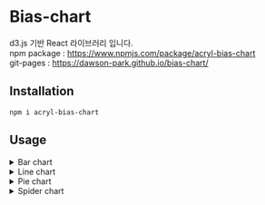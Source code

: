 # Bias-chart
d3.js 기반 React 라이브러리 입니다.  
npm package : https://www.npmjs.com/package/acryl-bias-chart  
git-pages : https://dawson-park.github.io/bias-chart/

## Installation
```
npm i acryl-bias-chart
```

## Usage

<details>
<summary>Bar chart</summary>


### Import
```jsx
import { Bar } from "acryl-bias-chart";
```

### Props
| Name    | Type         | Default     | Description        |
|---------|--------------|-------------|--------------------|
| data    | `number[][]` |             | 그래프를 나타내는데 사용될 데이터 |
| id      | `string`     | `undefined` | 차트의 id             |
| xDomain | `string[]`   | `undefined` | x축의 이름             |
| zDomain | `string[]`   | `undefined` | 데이터 그룹의 이름         |
| width   | `string`     | '100%'      | 차트의 너비             |
| height  | `string`     | '100%'      | 차트의 높이             |
| label   | `string`     | `undefined` | y축의 라벨             |

### Single Graph
```jsx
const data = [
  [59, 84, 78, 63, 87, 89]
];

<div>
  <Bar id={"bar"} data={data} />
</div>
```
id는 기본값으로 임의의 문자열 6자가 지정됩니다. 다만 같은 종류의 컴포넌트를 둘 이상 사용할 때는 사용할 것을 권고드립니다.

![1](https://user-images.githubusercontent.com/94957353/181657120-edcc2c9f-d00f-47b8-bf9a-b528d82ce0a9.png)

### Multiple Graph
```jsx
const data = [
  [59, 84, 78, 63, 87, 89],
  [66, 16, 60, 30, 130, 62],
];

<div>
  <Bar id={"bar"} data={data} />
</div>
```
![2](https://user-images.githubusercontent.com/94957353/181657158-81a56422-c6dc-49e3-b3d8-6d940763ee88.png)

### xDomain 사용
```jsx
const data = [
  [59, 84, 78, 63, 87, 89]
];

const xDomain = [ "Jan", "Feb", "Mar", "Apr", "May", "Jun" ];
    
<div>
  <Bar id={"bar"} data={data} xDomain={xDomain} />
</div>
```
`xDomain`의 `length`는 `data` 1차원 배열의 요소의 수와 같아야합니다. 만약 요소의 수가 위처럼 6개라면 `xDomain` 요소의 수 역시 6개로 동일해야합니다. 이보다 많거나 적다면 기본값인 요소의 인덱스 값인 `n`으로 표시됩니다.  

![3](https://user-images.githubusercontent.com/94957353/181657171-2abd2be2-01f4-4558-82ae-088730c8ab09.png)

### zDomain 사용
```jsx
const data = [
  [59, 84, 78, 63, 87, 89]
];

const zDomain = [ "Florida" ];
    
<div>
  <Bar id={"bar"} data={data} zDomain={zDomain} />
</div>
```
`zDomain`의 `length`는 반드시 `data`의 1차원 배열 수와 같아야합니다. 만약 그래프의 수가 위처럼 하나라면 `zDomain` 역시 하나여야합니다. 이보다 많거나 적다면 기본값인 `Series n`으로 표시됩니다.  

![4](https://user-images.githubusercontent.com/94957353/181657183-f6b92ee1-c470-4fb8-9d2f-297d6e12c60d.png)

### label 사용
```jsx
const data = [
  [59, 84, 78, 63, 87, 89]
];

const label = "강우확률(%)";
    
<div>
  <Bar id={"bar"} data={data} label={label} />
</div>
```
![5](https://user-images.githubusercontent.com/94957353/181657256-6c2a3cea-771d-491b-bf27-b7a04fc5fdb2.png)

### width, height의 사용
```jsx
<div>
  <Bar id={"bar"} data={data} width={"360px"} height={"400px"} />
</div>
```
`width`와 `height`에 대한 직접적인 크기 조절은 권장하지 않습니다. 컴포넌트는 부모 태그의 크기에 맞도록 `100%`로 설정되어있기 때문에, 부모 태그의 크기를 조절하여 사용할 것을 권고합니다.

</details>



<details>
<summary>Line chart</summary>


### Import
```jsx
import { Line } from "acryl-bias-chart";
```

### Props
| Name    | Type         | Default     | Description        |
|---------|--------------|-------------|--------------------|
| data    | `number[][]` |             | 그래프를 나타내는데 사용될 데이터 |
| id      | `string`     | `undefined` | 차트의 id             |
| xDomain | `string[]`   | `undefined` | x축의 이름             |
| zDomain | `string[]`   | `undefined` | 데이터 그룹의 이름         |
| width   | `string`     | '100%'      | 차트의 너비             |
| height  | `string`     | '100%'      | 차트의 높이             |
| label   | `string`     | `undefined` | y축의 라벨             |

### Single Graph
```jsx
const data = [
  [59, 84, 78, 63, 87, 89]
];

<div>
  <Line id={"line"} data={data} />
</div>
```
id는 기본값으로 임의의 문자열 6자가 지정됩니다. 다만 같은 종류의 컴포넌트를 둘 이상 사용할 때는 사용할 것을 권고드립니다.  

![1](https://user-images.githubusercontent.com/94957353/170941085-f3fa0b8e-d32a-4e4d-b8d2-c9474d416de9.png)

### Multiple Graph
```jsx
const data = [
  [59, 84, 78, 63, 87, 89],
  [66, 16, 60, 30, 130, 62],
];

<div>
  <Line id={"line"} data={data} />
</div>
```
![2](https://user-images.githubusercontent.com/94957353/170941108-4b91b8c0-a810-4c69-aedb-f29101e34348.png)

### xDomain 사용
```jsx
const data = [
  [59, 84, 78, 63, 87, 89]
];

const xDomain = [ "Jan", "Feb", "Mar", "Apr", "May", "Jun" ];
    
<div>
  <Line id={"line"} data={data} xDomain={xDomain} />
</div>
```
`xDomain`의 `length`는 `data` 1차원 배열의 요소의 수와 같아야합니다. 만약 요소의 수가 위처럼 6개라면 `xDomain` 요소의 수 역시 6개로 동일해야합니다. 이보다 많거나 적다면 기본값인 요소의 인덱스 값인 `n`으로 표시됩니다.

![3](https://user-images.githubusercontent.com/94957353/170941136-2eed1d74-6d51-4549-ade4-0ebf2767f4c6.png)

### zDomain 사용
```jsx
const data = [
  [59, 84, 78, 63, 87, 89]
];

const zDomain = [ "Florida" ];
    
<div>
  <Line id={"line"} data={data} zDomain={zDomain} />
</div>
```
`zDomain`의 `length`는 반드시 `data`의 1차원 배열 수와 같아야합니다. 만약 그래프의 수가 위처럼 하나라면 `zDomain` 역시 하나여야합니다. 이보다 많거나 적다면 기본값인 `Series n`으로 표시됩니다.

![4](https://user-images.githubusercontent.com/94957353/170941208-e33ec1a5-b88e-4501-9273-ae897c79c883.png)

### label 사용
```jsx
const data = [
  [59, 84, 78, 63, 87, 89]
];

const label = "강우확률(%)";
    
<div>
  <Line id={"line"} data={data} label={label} />
</div>
```
![5](https://user-images.githubusercontent.com/94957353/170941234-d72aa94b-3076-4ad6-9165-2aeebb9d6b8d.png)

### width, height의 사용
```jsx
<div>
  <Line id={"line"} data={data} width={"360px"} height={"400px"} />
</div>
```
`width`와 `height`에 대한 직접적인 크기 조절은 권장하지 않습니다. 컴포넌트는 부모 태그의 크기에 맞도록 `100%`로 설정되어있기 때문에, 부모 태그의 크기를 조절하여 사용할 것을 권고합니다.

</details>


<details>
<summary>Pie chart</summary>


### Import
```jsx
import { Pie } from "acryl-bias-chart";
```

### Props
| Name    | Type       | Default     | Description        |
|---------|------------|-------------|--------------------|
| data    | `number[]` |             | 그래프를 나타내는데 사용될 데이터 |
| id      | `string`   | `undefined` | 차트의 id             |
| xDomain | `string[]` | `undefined` | x축의 이름             |
| width   | `string`   | '100%'      | 차트의 너비             |
| height  | `string`   | '100%'      | 차트의 높이             |
| label   | `string`   | `undefined` | y축의 라벨             |

### Single Graph
```jsx
const data = [
    59, 84, 78, 63, 87, 89
];

<div>
  <Pie id={"pie"} data={data} />
</div>
```
id는 기본값으로 임의의 문자열 6자가 지정됩니다. 다만 같은 종류의 컴포넌트를 둘 이상 사용할 때는 사용할 것을 권고드립니다.  
![1](https://user-images.githubusercontent.com/94957353/177104324-1729b4f8-6ceb-45d0-bf39-055f35bb531e.png)

### xDomain 사용
```jsx
const data = [
    59, 84, 78, 63, 87, 89
];

const xDomain = [ "Jan", "Feb", "Mar", "Apr", "May", "Jun" ];
    
<div>
  <Pie id={"pie"} data={data} xDomain={xDomain} />
</div>
```
`xDomain`의 `length`는 `data` 배열의 요소의 수와 같아야합니다. 만약 요소의 수가 위처럼 6개라면 `xDomain` 요소의 수 역시 6개로 동일해야합니다. 이보다 많거나 적다면 기본값인 요소의 인덱스 값인 `n`으로 표시됩니다.  
![2](https://user-images.githubusercontent.com/94957353/177104544-8afbba6f-6a8e-47a6-a458-93f1ff5e3d74.png)

### label 사용
```jsx
const data = [
    59, 84, 78, 63, 87, 89
];

const label = "강우확률(%)";
    
<div>
  <Pie id={"pie"} data={data} label={label} />
</div>
```  
![3](https://user-images.githubusercontent.com/94957353/177104708-5694e1f7-3ee6-4343-9949-515ea1dacb61.png)


### width, height의 사용
```jsx
<div>
  <Pie id={"pie"} data={data} width={"360px"} height={"400px"} />
</div>
```
`width`와 `height`에 대한 직접적인 크기 조절은 권장하지 않습니다. 컴포넌트는 부모 태그의 크기에 맞도록 `100%`로 설정되어있기 때문에, 부모 태그의 크기를 조절하여 사용할 것을 권고합니다.

</details>



<details>
<summary>Spider chart</summary>


### Import
```jsx
import { Spider } from "acryl-bias-chart";
```

### Props
| Name    | Type         | Default     | Description        |
|---------|--------------|-------------|--------------------|
| data    | `number[][]` |             | 그래프를 나타내는데 사용될 데이터 |
| id      | `string`     | `undefined` | 차트의 id             |
| xDomain | `string[]`   | `undefined` | x축의 이름             |
| zDomain | `string[]`   | `undefined` | 데이터 그룹의 이름         |
| width   | `string`     | '100%'      | 차트의 너비             |
| height  | `string`     | '100%'      | 차트의 높이             |
| label   | `string`     | `undefined` | y축의 라벨             |

### Single Graph
```jsx
const data = [
  [59, 84, 78, 63, 87, 89]
];

<div>
  <Spider id={"spider"} data={data} />
</div>
```
id는 기본값으로 임의의 문자열 6자가 지정됩니다. 다만 같은 종류의 컴포넌트를 둘 이상 사용할 때는 사용할 것을 권고드립니다.

![1]()

### Multiple Graph
```jsx
const data = [
  [59, 84, 78, 63, 87, 89],
  [66, 16, 60, 30, 130, 62],
];

<div>
  <Spider id={"spider"} data={data} />
</div>
```
![2]()

### xDomain 사용
```jsx
const data = [
  [59, 84, 78, 63, 87, 89]
];

const xDomain = [ "Jan", "Feb", "Mar", "Apr", "May", "Jun" ];
    
<div>
  <Spider id={"spider"} data={data} xDomain={xDomain} />
</div>
```
`xDomain`의 `length`는 `data` 1차원 배열의 요소의 수와 같아야합니다. 만약 요소의 수가 위처럼 6개라면 `xDomain` 요소의 수 역시 6개로 동일해야합니다. 이보다 많거나 적다면 기본값인 요소의 인덱스 값인 `n`으로 표시됩니다.

![3]()

### zDomain 사용
```jsx
const data = [
  [59, 84, 78, 63, 87, 89]
];

const zDomain = [ "Florida" ];
    
<div>
  <Spider id={"spider"} data={data} zDomain={zDomain} />
</div>
```
`zDomain`의 `length`는 반드시 `data`의 1차원 배열 수와 같아야합니다. 만약 그래프의 수가 위처럼 하나라면 `zDomain` 역시 하나여야합니다. 이보다 많거나 적다면 기본값인 `Series n`으로 표시됩니다.

![4]()

### label 사용
```jsx
const data = [
  [59, 84, 78, 63, 87, 89]
];

const label = "강우확률(%)";
    
<div>
  <Spider id={"spider"} data={data} label={label} />
</div>
```
![5]()

### width, height의 사용
```jsx
<div>
  <Spider id={"spider"} data={data} width={"360px"} height={"400px"} />
</div>
```
`width`와 `height`에 대한 직접적인 크기 조절은 권장하지 않습니다. 컴포넌트는 부모 태그의 크기에 맞도록 `100%`로 설정되어있기 때문에, 부모 태그의 크기를 조절하여 사용할 것을 권고합니다.

</details>
